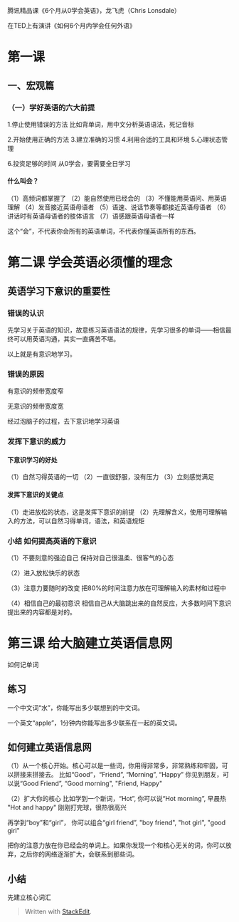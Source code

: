 
腾讯精品课《6个月从0学会英语》，龙飞虎（Chris Lonsdale）

在TED上有演讲《如何6个月内学会任何外语》

# 第一课
##  一、宏观篇
### （一）学好英语的六大前提

1.停止使用错误的方法
	 比如背单词，用中文分析英语语法，死记音标

2.开始使用正确的方法
3.建立准确的习惯
4.利用合适的工具和环境
5.心理状态管理
	
6.投资足够的时间
	从0学会，要需要全日学习
	

#### 什么叫会？
（1）高频词都掌握了
（2）能自然使用已经会的
（3）不懂能用英语问、用英语理解
（4）发音接近英语母语者
（5）语速、说话节奏等都接近英语母语者
（6）讲话时有英语母语者的肢体语言
（7）语感跟英语母语者一样

这个“会”，不代表你会所有的英语单词，不代表你懂英语所有的东西。

# 第二课 学会英语必须懂的理念

##  英语学习下意识的重要性

### 错误的认识

先学习关于英语的知识，故意练习英语语法的规律，先学习很多的单词——相信最终可以用英语沟通，其实一直痛苦不堪。

以上就是有意识地学习。


### 错误的原因

有意识的频带宽度窄

无意识的频带宽度宽

经过泡脑子的过程，去下意识地学习英语

### 发挥下意识的威力

#### 下意识学习的好处

（1）自然习得英语的一切
（2）一直很舒服，没有压力
（3）立刻感觉满足

#### 发挥下意识的关键点

（1）走进放松的状态，这是发挥下意识的前提
（2）先理解含义，使用可理解输入的方法，可以自然习得单词，语法，和英语规矩


### 小结 如何提高英语的下意识

（1）不要刻意的强迫自己
			保持对自己很温柔、很客气的心态
			
（2）进入放松快乐的状态

（3）注意力要随时的改变
			把80%的时间注意力放在可理解输入的素材和过程中

（4）相信自己的最初意识
			相信自己从大脑跳出来的自然反应，大多数时间下意识提出来的内容都是对的。


# 第三课 给大脑建立英语信息网

 如何记单词

## 练习

一个中文词“水”，你能写出多少联想到的中文词。

一个英文“apple”，1分钟内你能写出多少联系在一起的英文词。

##  如何建立英语信息网

（1）从一个核心开始。核心可以是一些词，你用得非常多，非常熟练和牢固，可以拼接来拼接去。
			比如“Good”，“Friend”, “Morning”, “Happy”
			你见到朋友，可以说“Good Friend”,  “Good morning", "Friend, Happy"

（2）扩大你的核心
			比如学到一个新词，“Hot”,
			你可以说“Hot morning”, 早晨热
			"Hot and happy"  刚刚打完球，很热很高兴
            
   再学到“boy”和“girl”， 你可以组合“girl friend”, "boy friend", "hot girl", "good girl"
 
 把你的注意力放在你已经会的单词上。如果你发现一个和核心无关的词，你可以放弃，之后你的网络逐渐扩大，会联系到那些词。
 
## 小结

先建立核心词汇
















> Written with [StackEdit](https://stackedit.io/).
<!--stackedit_data:
eyJoaXN0b3J5IjpbLTMxODYyOTc3NiwtMTYyNzUwMzY1MF19
-->
